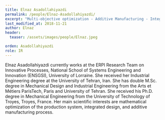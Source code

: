 ```yaml
---
title: Elnaz Asadollahiyazdi
permalink: /people/Elnaz-Asadollahiyazdi/
excerpt: "Multi-objective optimization - Additive Manufacturing - Integrated Design - Topological optimization"
last_modified_at: 2018-11-21
author: Elnaz
header:
  teaser: /assets/images/people/Elnaz.jpeg

orden: Asadollahiyazdi
role: IR
---
```


Elnaz Asadollahiyazdi currently works at the ERPI Research Team on Innovative Processes, National School of Systems Engineering and Innovation (ENSGSI), University of Lorraine. She received her Industrial Engineering degree at the University of Tehran, Iran. She has double M.Sc. degree in Mechanical Design and Industrial Engineering from the Arts et Métiers ParisTech, Paris and University of Tehran. She received his Ph.D. degree in Mechanical Engineering from the University of Technology of Troyes, Troyes, France. Her main scientific interests are mathematical optimization of the production system, integrated design, and additive manufacturing process.


